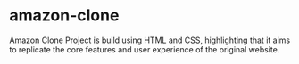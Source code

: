 # amazon-clone
 Amazon Clone Project is build  using HTML and CSS, highlighting that it aims to replicate the core features and user experience of the original website.


